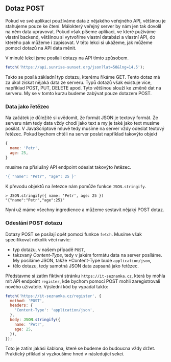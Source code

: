 ## Dotaz POST

Pokud ve své aplikaci používáme data z nějakého veřejného API, většinou je stahujeme pouze ke čtení. Málokterý veřejný server by nám jen tak dovolil na něm data upravovat. Pokud však píšeme aplikaci, ve které pužíváme vlastní backend, většinou si vytvoříme vlastní databázi a vlastní API, do kterého pak můžeme i zapisovat. V této lekci si ukážeme, jak můžeme pomocí dotazů na API data měnit.

V minulé lekci jsme posílali dotazy na API tímto způsobem.

```js
fetch('https://api.sunrise-sunset.org/json?lat=50&lng=14.5');
```

Takto se posílá základní typ dotazu, kterému říkáme GET. Tento dotaz má za úkol získat nějaká data ze serveru. Typů dotazů však existuje více, například POST, PUT, DELETE apod. Tyto většinou slouží ke změně dat na serveru. My se v tomto kurzu budeme zabývat pouze dotazem POST.

### Data jako řetězec

Na začátek je důležité si uvědomit, že formát JSON je textový formát. Ze serveru nám tedy data vždy chodí jako text a my je také jako text musíme posílat. V JavaScriptové mluvě tedy musíme na server vždy odeslat textový řetězec. Pokud bychom chtěli na server poslat například takovýto objekt

```js
{
  name: 'Petr',
  age: 25,
}
```

musíme na příslušný API endpoint odeslat takovýto řetězec.

```js
'{ "name": "Petr", "age": 25 }'
```

K převodu objektů na řetezce nám pomůže funkce `JSON.stringify`.

```jscon
> JSON.stringify({ name: 'Petr', age: 25 })
"{"name":"Petr","age":25}"
```

Nyní už máme všechny ingredience a můžeme sestavit nějaký POST dotaz.

### Odeslání POST dotazu

Dotazy POST se posílají opět pomocí funkce `fetch`. Musíme však specifikovat několik věcí navíc:

- typ dotazu, v našem případě `POST`,
- takzvaný *Content-Type*, tedy v jakém formátu data na server posíláme. My posíláme JSON, takže *Content-Type bude `application/json`,
- tělo dotazu, tedy samotná JSON data zapsaná jako řetězec.

Představme si zatím fiktivní stránku `https://it-seznamka.cz`, která by mohla mít API endpoint `register`, kde bychom pomocí POST mohli zaregistrovali nového uživatele. Výslední kód by vypadal takto:

```js
fetch('https://it-seznamka.cz/register', {
  method: 'POST',
  headers: {
    'Content-Type': 'application/json',
  },
  body: JSON.stringify({
    name: 'Petr',
    age: 25,
  }),
});
```

Toto je zatím jakási šablona, které se budeme do budoucna vždy držet. Praktický příklad si vyzkoušíme hned v následující sekci.
